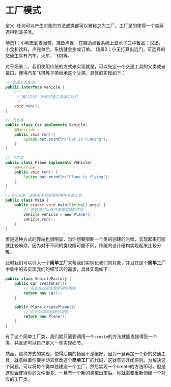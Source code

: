 # 工厂模式
定义: 任何可以产生对象的方法或类都可以被称之为工厂。工厂是的使得一个类延迟得到其子类。

场景1：小明去到麦当劳，准备点餐，在自助点餐系统上显示了三种餐品：汉堡，小食和饮料，点完单后，系统就会生成订单。
场景2：小王打算出远门，可选择的交通工具有汽车，火车，飞机等。

对于场景二，我们使用传统的方式来实现就是，可以先定一个交通工具的父类或者接口，使得汽车飞机等子类继承这个父类。具体的实现如下：
```java
// 交通工具接口
public interface Vehicle {
    /**
     * 接口方法：所有交通工具偶可以开
     */
    void run();
}

// 汽车类
public class Car implements Vehicle{
    @Override
    public void run(){
        System.out.println("Car is running");
    }
}

// 飞机类
public class Plane implements Vehicle{
    @Override
    public void run() {
        System.out.println("Plane is flying");
    }
}

// Main类，该类用于选择使用哪种交通工具
public class Main {
    public static void main(String[] args) {
        // 在这边可以自己选择驾驶的方式
        Vehicle vehicle = new Plane();
        vehicle.run();
    }
}
```

但是这种方式的弊端也很明显，当你想要限制一个类的创建的时候，实现起来可能就比较麻烦，因为对于不同的类权限可能不同，传统的设计结构实现起来比较分散。

此时我们可以引入一个**简单工厂**来帮我们实例化我们的对象，并且在这个**简单工厂**中集中的去实现我们的细节话的需求，具体实现如下：
```java
public class VehicleFactory {
    public Car createCar(){
        // 可以在这边实现权限的限制
        return new Car();
    }

    public Plane createPlane(){
        // 在此处实现权限的限制
        return new Plane();
    }
}
```
有了这个简单工厂类，我们就只需要调用一个`create`的方法就能直接得到一个类，并且还可以自己定义一些实现细节。

然而，这种方式的实现，使得后期的拓展不是很好，因为一旦再加一个新的交通工具，就意味着你要手动去修改这个**简单工厂**的代码，这就有违开闭原则。为解决这个问题，可以将每个类单独建造一个工厂，然后实现一个create的方法即可，但是这就会使得你的文件很多，一旦有一个新的类型出来后，你就需要重新创建一个对应的工厂类。